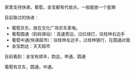 家里支持快递，葡萄，金宝都有代收点，一般能放一个星期

目前取过的快递：

- 葡萄京东，放在文化广场京东家电。
- 葡萄圆通（妈妈驿站）：高速旁边，过红绿灯，往桂林右边手
- 葡萄中通(快递超市)：往桂林左边手，过桂林银行，在圆通对面
- 金宝韵达：天天超市

目前看到：金宝有顺丰，韵达，申通，圆通

葡萄有京东，圆通，中通。



